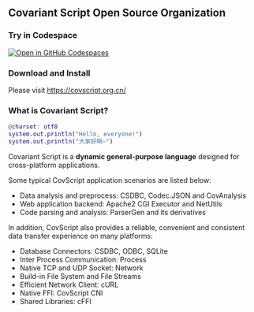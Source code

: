 ## Covariant Script Open Source Organization
### Try in Codespace
[![Open in GitHub Codespaces](https://github.com/codespaces/badge.svg)](https://codespaces.new/covscript/codespace?quickstart=1)
### Download and Install
Please visit https://covscript.org.cn/
### What is Covariant Script?
```matlab
@charset: utf8
system.out.println("Hello, everyone!")
system.out.println("大家好啊~")
```
Covariant Script is a **dynamic general-purpose language** designed for cross-platform applications. 

Some typical CovScript application scenarios are listed below:
 + Data analysis and preprocess: CSDBC, Codec.JSON and CovAnalysis
 + Web application backend: Apache2 CGI Executor and NetUtils
 + Code parsing and analysis: ParserGen and its derivatives

In addition, CovScript also provides a reliable, convenient and consistent data transfer experience on many platforms:
 + Database Connectors: CSDBC, ODBC, SQLite
 + Inter Process Communication: Process
 + Native TCP and UDP Socket: Network
 + Build-in File System and File Streams
 + Efficient Network Client: cURL
 + Native FFI: CovScript CNI
 + Shared Libraries: cFFI
